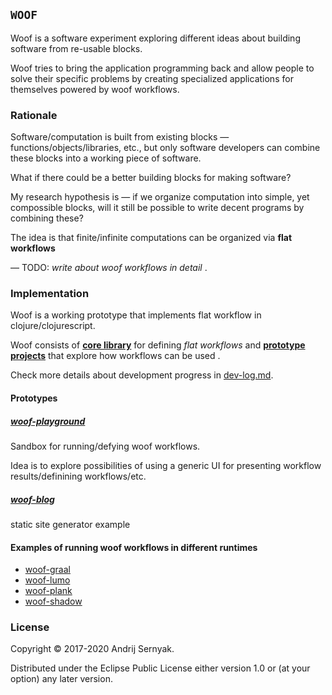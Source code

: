 ## `WOOF`

Woof is a software experiment exploring different ideas about building software from re-usable blocks.

Woof tries to bring the application programming back and allow people to solve their specific problems by creating specialized applications for themselves powered by woof workflows.

### Rationale

Software/computation is built from existing blocks — functions/objects/libraries, etc., but only software developers can combine these blocks into a working piece of software.

What if there could be a better building blocks for making software? 

My research hypothesis is — if we organize computation into simple, yet compossible blocks, will it still be possible to write decent programs by combining these?

The idea is that finite/infinite computations can be organized via **flat workflows**

— TODO: *write about woof workflows in detail* .

### Implementation

Woof is a working prototype that implements flat workflow in clojure/clojurescript. 

Woof consists of **[core library](woof-core/README.md)** for defining *flat workflows* and **[prototype projects](#protypes)** that explore how workflows can be used .

Check more details about development progress in [dev-log.md](dev-log.md).

#### Prototypes

##### [woof-playground](woof-playground/README.md)

Sandbox for running/defying woof workflows. 

Idea is to explore possibilities of using a generic UI for presenting workflow results/definining workflows/etc. 

##### [woof-blog](woof-blog/)

static site generator example


#### Examples of running woof workflows in different runtimes

* [woof-graal](woof-graal/README.md)
* [woof-lumo](woof-lumo/README.md)
* [woof-plank](woof-plank/README.md)
* [woof-shadow](woof-shadow/README.md)

### License

Copyright © 2017-2020 Andrij Sernyak.

Distributed under the Eclipse Public License either version 1.0 or (at your option) any later version.